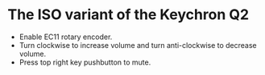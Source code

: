 # The ISO variant of the Keychron Q2

- Enable EC11 rotary encoder.
- Turn clockwise to increase volume and turn anti-clockwise to decrease volume.
- Press top right key pushbutton to mute.
